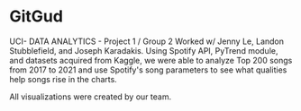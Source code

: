 # GitGud
UCI- DATA ANALYTICS - Project 1 / Group 2
Worked w/ Jenny Le, Landon Stubblefield, and Joseph Karadakis.
Using Spotify API, PyTrend module, and datasets acquired from Kaggle, we were able to analyze Top 200
songs from 2017 to 2021 and use Spotify's song parameters to see what qualities help songs rise in the charts.

All visualizations were created by our team.
